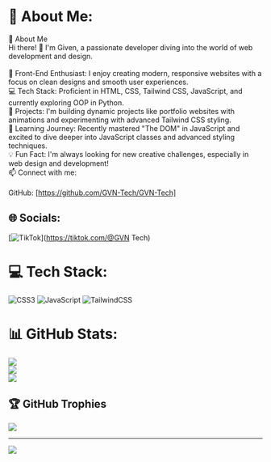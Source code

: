 # 💫 About Me:
🌟 About Me<br>Hi there! 👋 I'm Given, a passionate developer diving into the world of web development and design.<br><br>🎨 Front-End Enthusiast: I enjoy creating modern, responsive websites with a focus on clean designs and smooth user experiences.<br>💻 Tech Stack: Proficient in HTML, CSS, Tailwind CSS, JavaScript, and currently exploring OOP in Python.<br>🚀 Projects: I'm building dynamic projects like portfolio websites with animations and experimenting with advanced Tailwind CSS styling.<br>🌱 Learning Journey: Recently mastered "The DOM" in JavaScript and excited to dive deeper into JavaScript classes and advanced styling techniques.<br>💡 Fun Fact: I'm always looking for new creative challenges, especially in web design and development!<br>📫 Connect with me:<br><br>GitHub: [https://github.com/GVN-Tech/GVN-Tech]


## 🌐 Socials:
[![TikTok](https://img.shields.io/badge/TikTok-%23000000.svg?logo=TikTok&logoColor=white)](https://tiktok.com/@GVN Tech) 

# 💻 Tech Stack:
![CSS3](https://img.shields.io/badge/css3-%231572B6.svg?style=for-the-badge&logo=css3&logoColor=white) ![JavaScript](https://img.shields.io/badge/javascript-%23323330.svg?style=for-the-badge&logo=javascript&logoColor=%23F7DF1E) ![TailwindCSS](https://img.shields.io/badge/tailwindcss-%2338B2AC.svg?style=for-the-badge&logo=tailwind-css&logoColor=white)
# 📊 GitHub Stats:
![](https://github-readme-stats.vercel.app/api?username=GVN-Tech&theme=dark&hide_border=false&include_all_commits=true&count_private=true)<br/>
![](https://github-readme-streak-stats.herokuapp.com/?user=GVN-Tech&theme=dark&hide_border=false)<br/>
![](https://github-readme-stats.vercel.app/api/top-langs/?username=GVN-Tech&theme=dark&hide_border=false&include_all_commits=true&count_private=true&layout=compact)

## 🏆 GitHub Trophies
![](https://github-profile-trophy.vercel.app/?username=GVN-Tech&theme=radical&no-frame=false&no-bg=false&margin-w=4)

---
[![](https://visitcount.itsvg.in/api?id=GVN-Tech&icon=0&color=0)](https://visitcount.itsvg.in)

<!-- Proudly created with GPRM ( https://gprm.itsvg.in ) -->
